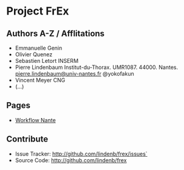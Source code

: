 # Project FrEx

## Authors A-Z / Afflitations

* Emmanuelle Genin
* Olivier Quenez
* Sebastien Letort INSERM
* Pierre Lindenbaum  Institut-du-Thorax. UMR1087. 44000. Nantes. pierre.lindenbaum@univ-nantes.fr @yokofakun
* Vincent Meyer CNG
* (...)


## Pages

* [Workflow Nante](workflow_nantes.md)


## Contribute

- Issue Tracker: http://github.com/lindenb/frex/issues`
- Source Code: http://github.com/lindenb/frex


